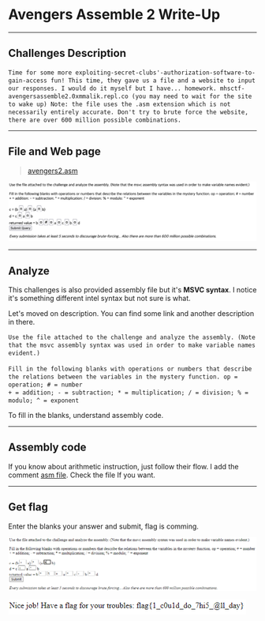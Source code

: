# Avengers Assemble 2 Write-Up

* * *

## Challenges Description

```
Time for some more exploiting-secret-clubs'-authorization-software-to-gain-access fun! This time, they gave us a file and a website to input our responses. I would do it myself but I have... homework. mhsctf-avengersassemble2.0xmmalik.repl.co (you may need to wait for the site to wake up) Note: the file uses the .asm extension which is not necessarily entirely accurate. Don't try to brute force the website, there are over 600 million possible combinations.
```

* * *

## File and Web page

> [avengers2.asm](./avengers2.asm)

![main](./main.png)

* * *

## Analyze

This challenges is also provided assembly file but it's **MSVC syntax**. I notice it's something different intel syntax but not sure is what.

Let's moved on description. You can find some link and another description in there.

```
Use the file attached to the challenge and analyze the assembly. (Note that the msvc assembly syntax was used in order to make variable names evident.)

Fill in the following blanks with operations or numbers that describe the relations between the variables in the mystery function. op = operation; # = number
+ = addition; - = subtraction; * = multiplication; / = division; % = modulo; ^ = exponent
```

To fill in the blanks, understand assembly code.

* * *

## Assembly code

If you know about arithmetic instruction, just follow their flow. I add the comment [asm file](./avengers.asm). Check the file If you want.

* * *

## Get flag

Enter the blanks your answer and submit, flag is comming.

![calc](./calc.PNG)

![flag](./flag.PNG)
